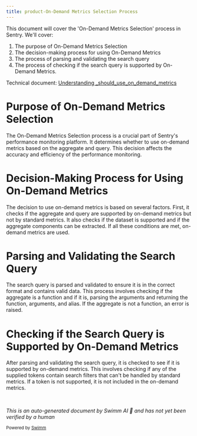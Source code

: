 ```yaml
---
title: product-On-Demand Metrics Selection Process
---
```

This document will cover the 'On-Demand Metrics Selection' process in Sentry. We'll cover:

1. The purpose of On-Demand Metrics Selection
2. The decision-making process for using On-Demand Metrics
3. The process of parsing and validating the search query
4. The process of checking if the search query is supported by On-Demand Metrics.

Technical document: <SwmLink doc-title="Understanding _should_use_on_demand_metrics">[Understanding \_should_use_on_demand_metrics](/.swm/understanding-_should_use_on_demand_metrics.bft6gkcg.sw.md)</SwmLink>

# Purpose of On-Demand Metrics Selection

The On-Demand Metrics Selection process is a crucial part of Sentry's performance monitoring platform. It determines whether to use on-demand metrics based on the aggregate and query. This decision affects the accuracy and efficiency of the performance monitoring.

# Decision-Making Process for Using On-Demand Metrics

The decision to use on-demand metrics is based on several factors. First, it checks if the aggregate and query are supported by on-demand metrics but not by standard metrics. It also checks if the dataset is supported and if the aggregate components can be extracted. If all these conditions are met, on-demand metrics are used.

# Parsing and Validating the Search Query

The search query is parsed and validated to ensure it is in the correct format and contains valid data. This process involves checking if the aggregate is a function and if it is, parsing the arguments and returning the function, arguments, and alias. If the aggregate is not a function, an error is raised.

# Checking if the Search Query is Supported by On-Demand Metrics

After parsing and validating the search query, it is checked to see if it is supported by on-demand metrics. This involves checking if any of the supplied tokens contain search filters that can't be handled by standard metrics. If a token is not supported, it is not included in the on-demand metrics.

&nbsp;

*This is an auto-generated document by Swimm AI 🌊 and has not yet been verified by a human*

<SwmMeta version="3.0.0" repo-id="Z2l0aHViJTNBJTNBc2VudHJ5LWRlbW8lM0ElM0FTd2ltbS1EZW1v" repo-name="sentry-demo" doc-type="product-flows"><sup>Powered by [Swimm](/)</sup></SwmMeta>
